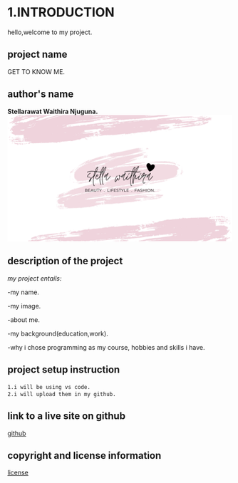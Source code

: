# 1.INTRODUCTION 
hello,welcome to my project. 

## project name
GET TO KNOW ME.

## author's name
**Stellarawat Waithira Njuguna.**
![image](<images/Pink White Black Watercolor Paint Brush Handwriting Feminine  Beauty Youtube Channel Art.png>)

## description of the project 
*my project entails:*
 
-my name.

 -my image.

 -about me.

 -my background(education,work).

 -why i chose programming as my course,
 hobbies and skills i have. 


## project setup instruction
    1.i will be using vs code.
    2.i will upload them in my github.

## link to a live site on github
[github](https://stellarawat.github.io/independent-project/)
 
## copyright and license information 
[license](LICENSE.md/license.md)